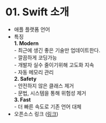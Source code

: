 # 01. Swift 소개 
- 애플 플랫폼 언어       
- 특징       
    **1. Modern**       
        - 최근에 생긴 좋은 기술만 업데이트한다.       
        - 깔끔하게 코딩가능      
        - 개발자 실수 줄이기위해 고도화 지속       
        - 자동 메모리 관리      
    **2. Safety**        
        - 안전하지 않은 클래스 제거      
        - 문법, 시스템을 통해 위험성 제거        
    **3. Fast**        
        - 더 빠른 속도로 기존 언어 대체       
 - 오픈소스 링크 ([링크](https://github.com/apple/swift))        
